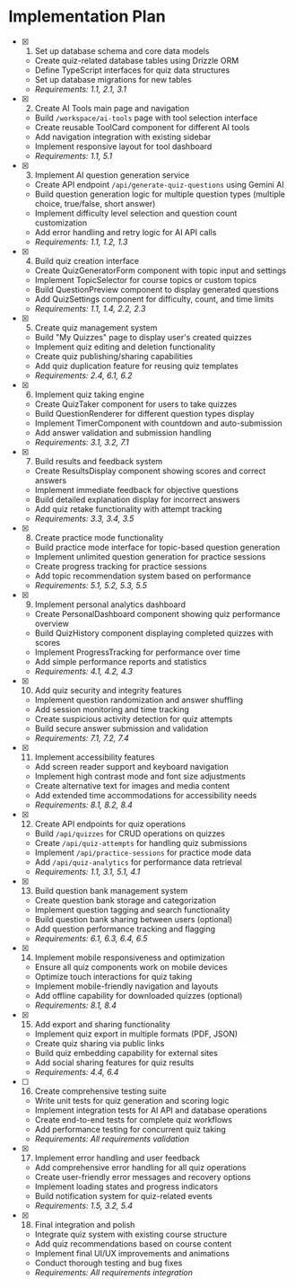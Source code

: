 # Implementation Plan

- [x] 1. Set up database schema and core data models


  - Create quiz-related database tables using Drizzle ORM
  - Define TypeScript interfaces for quiz data structures
  - Set up database migrations for new tables
  - _Requirements: 1.1, 2.1, 3.1_


- [x] 2. Create AI Tools main page and navigation

  - Build `/workspace/ai-tools` page with tool selection interface
  - Create reusable ToolCard component for different AI tools
  - Add navigation integration with existing sidebar
  - Implement responsive layout for tool dashboard
  - _Requirements: 1.1, 5.1_

- [x] 3. Implement AI question generation service


  - Create API endpoint `/api/generate-quiz-questions` using Gemini AI
  - Build question generation logic for multiple question types (multiple choice, true/false, short answer)
  - Implement difficulty level selection and question count customization
  - Add error handling and retry logic for AI API calls
  - _Requirements: 1.1, 1.2, 1.3_

- [x] 4. Build quiz creation interface




  - Create QuizGeneratorForm component with topic input and settings
  - Implement TopicSelector for course topics or custom topics
  - Build QuestionPreview component to display generated questions
  - Add QuizSettings component for difficulty, count, and time limits
  - _Requirements: 1.1, 1.4, 2.2, 2.3_

- [x] 5. Create quiz management system


  - Build "My Quizzes" page to display user's created quizzes
  - Implement quiz editing and deletion functionality
  - Create quiz publishing/sharing capabilities
  - Add quiz duplication feature for reusing quiz templates
  - _Requirements: 2.4, 6.1, 6.2_

- [x] 6. Implement quiz taking engine


  - Create QuizTaker component for users to take quizzes
  - Build QuestionRenderer for different question types display
  - Implement TimerComponent with countdown and auto-submission
  - Add answer validation and submission handling
  - _Requirements: 3.1, 3.2, 7.1_

- [x] 7. Build results and feedback system


  - Create ResultsDisplay component showing scores and correct answers
  - Implement immediate feedback for objective questions
  - Build detailed explanation display for incorrect answers
  - Add quiz retake functionality with attempt tracking
  - _Requirements: 3.3, 3.4, 3.5_

- [x] 8. Create practice mode functionality


  - Build practice mode interface for topic-based question generation
  - Implement unlimited question generation for practice sessions
  - Create progress tracking for practice sessions
  - Add topic recommendation system based on performance
  - _Requirements: 5.1, 5.2, 5.3, 5.5_

- [x] 9. Implement personal analytics dashboard


  - Create PersonalDashboard component showing quiz performance overview
  - Build QuizHistory component displaying completed quizzes with scores
  - Implement ProgressTracking for performance over time
  - Add simple performance reports and statistics
  - _Requirements: 4.1, 4.2, 4.3_

- [x] 10. Add quiz security and integrity features

  - Implement question randomization and answer shuffling
  - Add session monitoring and time tracking
  - Create suspicious activity detection for quiz attempts
  - Build secure answer submission and validation
  - _Requirements: 7.1, 7.2, 7.4_

- [x] 11. Implement accessibility features

  - Add screen reader support and keyboard navigation
  - Implement high contrast mode and font size adjustments
  - Create alternative text for images and media content
  - Add extended time accommodations for accessibility needs
  - _Requirements: 8.1, 8.2, 8.4_

- [x] 12. Create API endpoints for quiz operations


  - Build `/api/quizzes` for CRUD operations on quizzes
  - Create `/api/quiz-attempts` for handling quiz submissions
  - Implement `/api/practice-sessions` for practice mode data
  - Add `/api/quiz-analytics` for performance data retrieval
  - _Requirements: 1.1, 3.1, 5.1, 4.1_

- [x] 13. Build question bank management system

  - Create question bank storage and categorization
  - Implement question tagging and search functionality
  - Build question bank sharing between users (optional)
  - Add question performance tracking and flagging
  - _Requirements: 6.1, 6.3, 6.4, 6.5_

- [x] 14. Implement mobile responsiveness and optimization

  - Ensure all quiz components work on mobile devices
  - Optimize touch interactions for quiz taking
  - Implement mobile-friendly navigation and layouts
  - Add offline capability for downloaded quizzes (optional)
  - _Requirements: 8.1, 8.4_

- [x] 15. Add export and sharing functionality

  - Implement quiz export in multiple formats (PDF, JSON)
  - Create quiz sharing via public links
  - Build quiz embedding capability for external sites
  - Add social sharing features for quiz results
  - _Requirements: 4.4, 6.4_

- [ ] 16. Create comprehensive testing suite
  - Write unit tests for quiz generation and scoring logic
  - Implement integration tests for AI API and database operations
  - Create end-to-end tests for complete quiz workflows
  - Add performance testing for concurrent quiz taking
  - _Requirements: All requirements validation_

- [x] 17. Implement error handling and user feedback

  - Add comprehensive error handling for all quiz operations
  - Create user-friendly error messages and recovery options
  - Implement loading states and progress indicators
  - Build notification system for quiz-related events
  - _Requirements: 1.5, 3.2, 5.4_

- [x] 18. Final integration and polish


  - Integrate quiz system with existing course structure
  - Add quiz recommendations based on course content
  - Implement final UI/UX improvements and animations
  - Conduct thorough testing and bug fixes
  - _Requirements: All requirements integration_